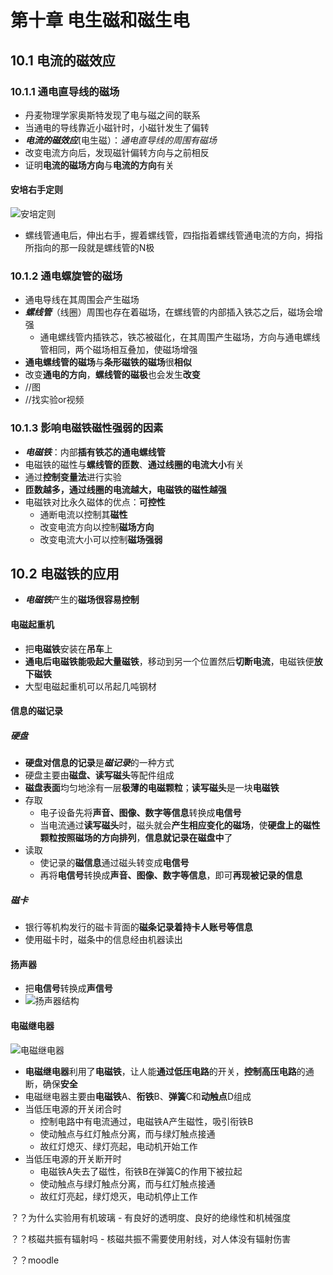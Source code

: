 # 第十章 电生磁和磁生电

## 10.1 电流的磁效应

### 10.1.1 通电直导线的磁场

- 丹麦物理学家奥斯特发现了电与磁之间的联系
- 当通电的导线靠近小磁针时，小磁针发生了偏转
- ***电流的磁效应***(电生磁）：*通电直导线的周围有磁场*
- 改变电流方向后，发现磁针偏转方向与之前相反
- 证明**电流的磁场方向**与**电流的方向**有关

#### 安培右手定则

![安培定则](https://i.ibb.co/Hzxjhvm/image.png)

- 螺线管通电后，伸出右手，握着螺线管，四指指着螺线管通电流的方向，拇指所指向的那一段就是螺线管的N极

### 10.1.2 通电螺旋管的磁场

- 通电导线在其周围会产生磁场
- ***螺线管***（线圈）周围也存在着磁场，在螺线管的内部插入铁芯之后，磁场会增强
  - 通电螺线管内插铁芯，铁芯被磁化，在其周围产生磁场，方向与通电螺线管相同，两个磁场相互叠加，使磁场增强
- **通电螺线管的磁场**与**条形磁铁的磁场**很**相似**
- 改变**通电的方向**，**螺线管的磁极**也会发生**改变**
- //图
- //找实验or视频

### 10.1.3 影响电磁铁磁性强弱的因素

- ***电磁铁***：内部**插有铁芯的通电螺线管**
- 电磁铁的磁性与**螺线管的匝数**、**通过线圈的电流大小**有关
- 通过**控制变量法**进行实验
- **匝数越多，通过线圈的电流越大，电磁铁的磁性越强**
- 电磁铁对比永久磁体的优点：**可控性**
  - 通断电流以控制其**磁性**
  - 改变电流方向以控制**磁场方向**
  - 改变电流大小可以控制**磁场强弱**

## 10.2 电磁铁的应用

- ***电磁铁***产生的**磁场很容易控制**

#### 电磁起重机

- 把**电磁铁**安装在**吊车**上
- **通电后电磁铁能吸起大量磁铁**，移动到另一个位置然后**切断电流**，电磁铁便**放下磁铁**
- 大型电磁起重机可以吊起几吨钢材

#### 信息的磁记录

##### 硬盘

- **硬盘对信息的记录**是***磁记录***的一种方式
- 硬盘主要由**磁盘、读写磁头**等配件组成
- **磁盘表面**均匀地涂有一层**极薄的电磁颗粒**；**读写磁头**是一块**电磁铁**
- 存取
  - 电子设备先将**声音、图像、数字等信息**转换成**电信号**
  - 当电流通过**读写磁头**时，磁头就会**产生相应变化的磁场**，使**硬盘上的磁性颗粒按照磁场的方向排列**，**信息就记录在磁盘中**了
- 读取
  - 使记录的**磁信息**通过磁头转变成**电信号**
  - 再将**电信号**转换成**声音、图像、数字等信息**，即可**再现被记录的信息**

##### 磁卡

- 银行等机构发行的磁卡背面的**磁条记录着持卡人账号等信息**
- 使用磁卡时，磁条中的信息经由机器读出

#### 扬声器

- 把**电信号**转换成**声信号**
- ![扬声器结构](https://i.ibb.co/G22C96H/image.png)

#### 电磁继电器

![电磁继电器](https://i.ibb.co/2sZ8kNq/image.png)

- **电磁继电器**利用了**电磁铁**，让人能**通过低压电路**的开关，**控制高压电路**的通断，确保**安全**
- 电磁继电器主要由**电磁铁**A、**衔铁**B、**弹簧**C和**动触点**D组成
- 当低压电源的开关闭合时
  - 控制电路中有电流通过，电磁铁A产生磁性，吸引衔铁B
  - 使动触点与红灯触点分离，而与绿灯触点接通
  - 故红灯熄灭、绿灯亮起，电动机开始工作
- 当低压电源的开关断开时
  - 电磁铁A失去了磁性，衔铁B在弹簧C的作用下被拉起
  - 使动触点与绿灯触点分离，而与红灯触点接通
  - 故红灯亮起，绿灯熄灭，电动机停止工作



？？为什么实验用有机玻璃 - 有良好的透明度、良好的绝缘性和机械强度

？？核磁共振有辐射吗 - 核磁共振不需要使用射线，对人体没有辐射伤害

？？moodle
